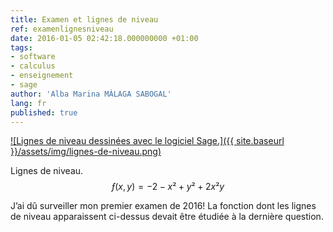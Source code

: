 ```yaml
---
title: Examen et lignes de niveau
ref: examenlignesniveau
date: 2016-01-05 02:42:18.000000000 +01:00
tags:
- software
- calculus
- enseignement
- sage
author: 'Alba Marina MÁLAGA SABOGAL'
lang: fr
published: true
---
```


[![Lignes de niveau dessinées avec le logiciel Sage.]({{ site.baseurl }}/assets/img/lignes-de-niveau.png)](http://aleph.sagemath.org/?z=eJyr0Km0LUss0lCv0KlU1-TlSjayTc7PK8kvLYovyMkv0dA10q2IM9KuBGIjLSBLq1JHASioZ6qjACQ0wRwgU1MHqqvYNlrX2EBPz9ggFmSaIZmmKaRl5uTYpiXmFKeimKxnqqdnpFNcklpga6BnZAq2w0g72RAA3AQ29w==&lang=sage)

Lignes de niveau. $$ƒ(x,y)=−2−x²+y²+2x²y$$

J’ai dû surveiller mon premier examen de 2016! La fonction dont les lignes de niveau apparaissent ci-dessus devait être étudiée à la dernière question.
